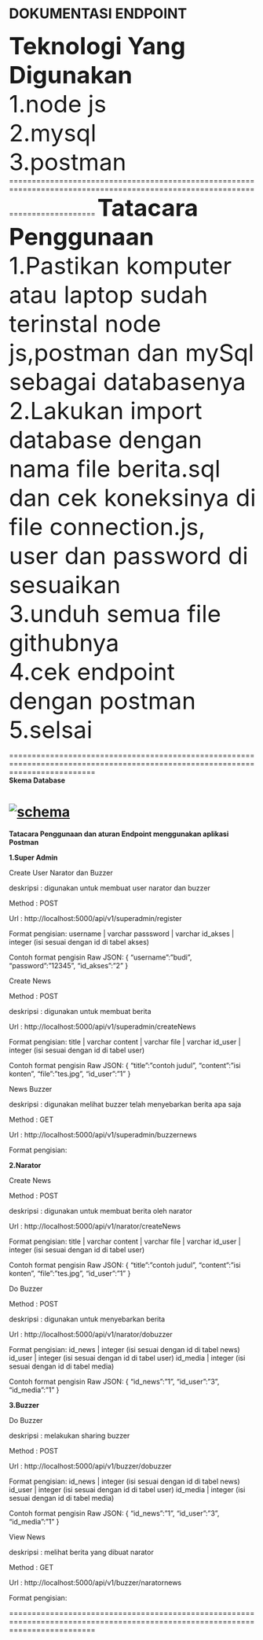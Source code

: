 DOKUMENTASI ENDPOINT
===============================================================================================================================
<font size="12">
<b>Teknologi Yang Digunakan</b><br>
1.node js<br>
2.mysql<br>
3.postman<br>
</font> 
===============================================================================================================================
<font size="12">
 <b>Tatacara Penggunaan</b><br>
1.Pastikan komputer atau laptop sudah terinstal node js,postman dan mySql sebagai databasenya<br>
2.Lakukan import database dengan nama file berita.sql dan cek koneksinya di file connection.js, user dan password di sesuaikan<br>
3.unduh semua file githubnya<br>
4.cek endpoint dengan postman<br>
5.selsai<br>
</font> 

===============================================================================================================================
<br><b>Skema Database</b>

<a href="https://ibb.co/56PsCj8"><img src="https://i.ibb.co/rmV5qp6/schema.jpg" alt="schema" border="0"></a>
===============================================================================================================================
<b>Tatacara Penggunaan dan aturan Endpoint menggunakan aplikasi Postman</b>

<b>1.Super Admin</b>

Create User Narator dan Buzzer

deskripsi  : digunakan untuk membuat user narator dan buzzer

Method : POST

Url : http://localhost:5000/api/v1/superadmin/register

Format pengisian:
username | varchar 
passsword  | varchar
id_akses | integer (isi sesuai dengan id di tabel akses)

Contoh format pengisin Raw JSON:
{
 “username”:”budi”,
“password”:”12345”,
“id_akses”:”2”
}

Create News

Method : POST

deskripsi  : digunakan untuk membuat berita

Url : http://localhost:5000/api/v1/superadmin/createNews

Format pengisian:
title | varchar 
content  | varchar
file | varchar 
id_user | integer (isi sesuai dengan id di tabel user)

Contoh format pengisin Raw JSON:
{
 “title”:”contoh judul”,
“content”:”isi konten”,
“file”:”tes.jpg”,
“id_user”:”1”
}

News Buzzer

deskripsi  : digunakan melihat buzzer telah menyebarkan berita apa saja

Method : GET

Url : http://localhost:5000/api/v1/superadmin/buzzernews

Format pengisian:

<b>2.Narator</b>

Create News

Method : POST

deskripsi  : digunakan untuk membuat berita oleh narator

Url : http://localhost:5000/api/v1/narator/createNews

Format pengisian:
title | varchar 
content  | varchar
file | varchar 
id_user | integer (isi sesuai dengan id di tabel user)

Contoh format pengisin Raw JSON:
{
 “title”:”contoh judul”,
“content”:”isi konten”,
“file”:”tes.jpg”,
“id_user”:”1”
}

Do Buzzer

Method : POST

deskripsi  : digunakan untuk menyebarkan berita

Url : http://localhost:5000/api/v1/narator/dobuzzer

Format pengisian:
id_news | integer (isi sesuai dengan id di tabel news)
id_user  | integer (isi sesuai dengan id di tabel user)
id_media | integer (isi sesuai dengan id di tabel media)

Contoh format pengisin Raw JSON:
{
 “id_news”:”1”,
“id_user”:”3”,
“id_media”:”1”
}

<b>3.Buzzer</b>

Do Buzzer

deskripsi  : melakukan sharing buzzer

Method : POST

Url : http://localhost:5000/api/v1/buzzer/dobuzzer

Format pengisian:
id_news | integer (isi sesuai dengan id di tabel news)
id_user  | integer (isi sesuai dengan id di tabel user)
id_media | integer (isi sesuai dengan id di tabel media)

Contoh format pengisin Raw JSON:
{
 “id_news”:”1”,
“id_user”:”3”,
“id_media”:”1”
}

View News

deskripsi  : melihat berita yang dibuat narator

Method : GET

Url : http://localhost:5000/api/v1/buzzer/naratornews

Format pengisian:

===============================================================================================================================
